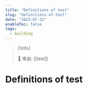 ```yaml
---
title: "Definitions of test"
slug: "definitions-of-test"
date: "2023-07-22"
enableToc: false
tags:
  - building
---
```


> [!info]
>
> 🌱 來自: [[test]]

# Definitions of test

